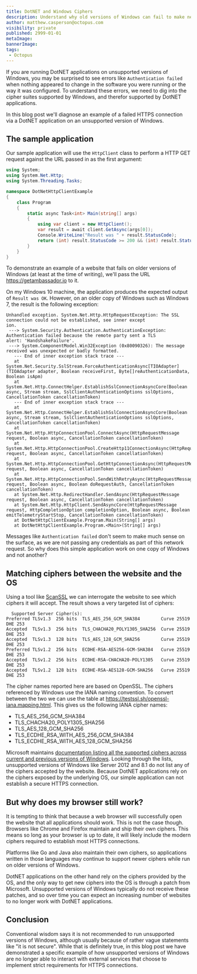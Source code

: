 ```yaml
---
title: DotNET and Windows Ciphers
description: Understand why old versions of Windows can fail to make network requests
author: matthew.casperson@octopus.com
visibility: private
published: 2999-01-01
metaImage: 
bannerImage: 
tags:
 - Octopus
---
```


If you are running DotNET applications on unsupported versions of Windows, you may be surprised to see errors like `Authentication failed` when nothing appeared to change in the software you were running or the way it was configured. To understand these errors, we need to dig into the cipher suites supported by Windows, and therefor supported by DotNET applications.

In this blog post we'll diagnose an example of a failed HTTPS connection via a DotNET application on an unsupported version of Windows.

## The sample application

Our sample application will use the `HttpClient` class to perform a HTTP GET request against the URL passed in as the first argument:

```csharp
using System;
using System.Net.Http;
using System.Threading.Tasks;

namespace DotNetHttpClientExample
{
    class Program
    {
        static async Task<int> Main(string[] args)
        {
            using var client = new HttpClient();
            var result = await client.GetAsync(args[0]);
            Console.WriteLine("Result was " + result.StatusCode);
            return (int) result.StatusCode >= 200 && (int) result.StatusCode <= 299 ? 0 : 1;
        }
    }
}

```

To demonstrate an example of a website that fails on older versions of Windows (at least at the time of writing), we'll pass the URL https://getambassador.io to it.

On my Windows 10 machine, the application produces the expected output of `Result was OK`. However, on an older copy of Windows such as Windows 7, the result is the following exception:

```
Unhandled exception. System.Net.Http.HttpRequestException: The SSL connection could not be established, see inner except
ion.
 ---> System.Security.Authentication.AuthenticationException: Authentication failed because the remote party sent a TLS
alert: 'HandshakeFailure'.
 ---> System.ComponentModel.Win32Exception (0x80090326): The message received was unexpected or badly formatted.
   --- End of inner exception stack trace ---
   at System.Net.Security.SslStream.ForceAuthenticationAsync[TIOAdapter](TIOAdapter adapter, Boolean receiveFirst, Byte[]reAuthenticationData, Boolean isApm)
   at System.Net.Http.ConnectHelper.EstablishSslConnectionAsyncCore(Boolean async, Stream stream, SslClientAuthenticationOptions sslOptions, CancellationToken cancellationToken)
   --- End of inner exception stack trace ---
   at System.Net.Http.ConnectHelper.EstablishSslConnectionAsyncCore(Boolean async, Stream stream, SslClientAuthenticationOptions sslOptions, CancellationToken cancellationToken)
   at System.Net.Http.HttpConnectionPool.ConnectAsync(HttpRequestMessage request, Boolean async, CancellationToken cancellationToken)
   at System.Net.Http.HttpConnectionPool.CreateHttp11ConnectionAsync(HttpRequestMessage request, Boolean async, CancellationToken cancellationToken)
   at System.Net.Http.HttpConnectionPool.GetHttpConnectionAsync(HttpRequestMessage request, Boolean async, CancellationToken cancellationToken)
   at System.Net.Http.HttpConnectionPool.SendWithRetryAsync(HttpRequestMessage request, Boolean async, Boolean doRequestAuth, CancellationToken cancellationToken)
   at System.Net.Http.RedirectHandler.SendAsync(HttpRequestMessage request, Boolean async, CancellationToken cancellationToken)
   at System.Net.Http.HttpClient.SendAsyncCore(HttpRequestMessage request, HttpCompletionOption completionOption, Boolean async, Boolean emitTelemetryStartStop, CancellationToken cancellationToken)
   at DotNetHttpClientExample.Program.Main(String[] args)
   at DotNetHttpClientExample.Program.<Main>(String[] args)
```

Messages like `Authentication failed` don't seem to make much sense on the surface, as we are not passing any credentials as part of this network request. So why does this simple application work on one copy of Windows and not another?

## Matching ciphers between the website and the OS

Using a tool like [ScanSSL](https://github.com/rbsec/sslscan) we can interrogate the website to see which ciphers it will accept. The result shows a very targeted list of ciphers:

```
  Supported Server Cipher(s):
Preferred TLSv1.3  256 bits  TLS_AES_256_GCM_SHA384        Curve 25519 DHE 253
Accepted  TLSv1.3  256 bits  TLS_CHACHA20_POLY1305_SHA256  Curve 25519 DHE 253
Accepted  TLSv1.3  128 bits  TLS_AES_128_GCM_SHA256        Curve 25519 DHE 253
Preferred TLSv1.2  256 bits  ECDHE-RSA-AES256-GCM-SHA384   Curve 25519 DHE 253
Accepted  TLSv1.2  256 bits  ECDHE-RSA-CHACHA20-POLY1305   Curve 25519 DHE 253
Accepted  TLSv1.2  128 bits  ECDHE-RSA-AES128-GCM-SHA256   Curve 25519 DHE 253
```

The cipher names reported here are based on OpenSSL. The ciphers referenced by Windows use the IANA naming convention. To convert between the two we can use the table at https://testssl.sh/openssl-iana.mapping.html. This gives us the following IANA cipher names:

* TLS_AES_256_GCM_SHA384
* TLS_CHACHA20_POLY1305_SHA256
* TLS_AES_128_GCM_SHA256
* TLS_ECDHE_RSA_WITH_AES_256_GCM_SHA384
* TLS_ECDHE_RSA_WITH_AES_128_GCM_SHA256

Microsoft maintains [documentation listing all the supported ciphers across current and previous versions of Windows](https://docs.microsoft.com/en-au/windows/win32/secauthn/cipher-suites-in-schannel). Looking through the lists, unsupported versions of Windows like Server 2012 and 8.1 do not list any of the ciphers accepted by the website. Because DotNET applications rely on the ciphers exposed by the underlying OS, our simple application can not establish a secure HTTPS connection.

## But why does my browser still work?

It is tempting to think that because a web browser will successfully open the website that all applications should work. This is not the case though. Browsers like Chrome and Firefox maintain and ship their own ciphers. This means so long as your browser is up to date, it will likely include the modern ciphers required to establish most HTTPS connections.

Platforms like Go and Java also maintain their own ciphers, so applications written in those languages may continue to support newer ciphers while run on older versions of Windows.

DotNET applications on the other hand rely on the ciphers provided by the OS, and the only way to get new ciphers into the OS is through a patch from Microsoft. Unsupported versions of Windows typically do not receive these patches, and so over time you can expect an increasing number of websites to no longer work with DotNET applications.

## Conclusion

Conventional wisdom says it is not recommended to run unsupported versions of Windows, although usually because of rather vague statements like "it is not secure". While that is definitely true, in this blog post we have demonstrated a specific example of how unsupported versions of Windows are no longer able to interact with external services that choose to implement strict requirements for HTTPS connections.

